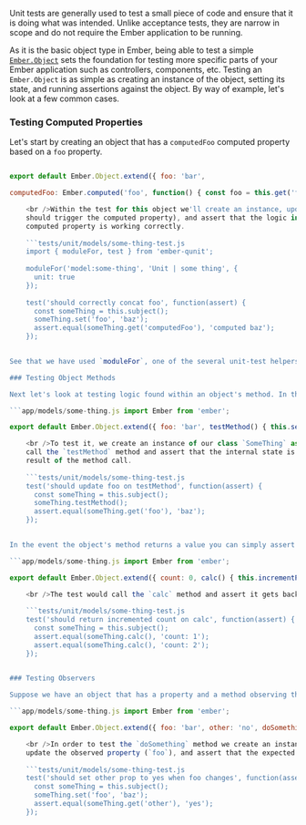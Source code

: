 Unit tests are generally used to test a small piece of code and ensure that it is doing what was intended. Unlike acceptance tests, they are narrow in scope and do not require the Ember application to be running.

As it is the basic object type in Ember, being able to test a simple [`Ember.Object`](http://emberjs.com/api/classes/Ember.Object.html) sets the foundation for testing more specific parts of your Ember application such as controllers, components, etc. Testing an `Ember.Object` is as simple as creating an instance of the object, setting its state, and running assertions against the object. By way of example, let's look at a few common cases.

### Testing Computed Properties

Let's start by creating an object that has a `computedFoo` computed property based on a `foo` property.

```app/models/some-thing.js import Ember from 'ember';

export default Ember.Object.extend({ foo: 'bar',

computedFoo: Ember.computed('foo', function() { const foo = this.get('foo'); return `computed ${foo}`; }) });

    <br />Within the test for this object we'll create an instance, update the `foo` property (which
    should trigger the computed property), and assert that the logic in our
    computed property is working correctly.
    
    ```tests/unit/models/some-thing-test.js
    import { moduleFor, test } from 'ember-qunit';
    
    moduleFor('model:some-thing', 'Unit | some thing', {
      unit: true
    });
    
    test('should correctly concat foo', function(assert) {
      const someThing = this.subject();
      someThing.set('foo', 'baz');
      assert.equal(someThing.get('computedFoo'), 'computed baz');
    });
    

See that we have used `moduleFor`, one of the several unit-test helpers provided by Ember-Qunit. Test helpers provide us with some conveniences, such as the `subject` function that handles lookup and instantiation for our object under test. Note that in a unit test you can customize the initialization of your object under test by passing to the `subject` function an object containing the instance variables you would like to initialize. For example, to initialize the property 'foo' in our object under test, we would call `this.subject({ foo: 'bar' });`

### Testing Object Methods

Next let's look at testing logic found within an object's method. In this case the `testMethod` method alters some internal state of the object (by updating the `foo` property).

```app/models/some-thing.js import Ember from 'ember';

export default Ember.Object.extend({ foo: 'bar', testMethod() { this.set('foo', 'baz'); } });

    <br />To test it, we create an instance of our class `SomeThing` as defined above,
    call the `testMethod` method and assert that the internal state is correct as a
    result of the method call.
    
    ```tests/unit/models/some-thing-test.js
    test('should update foo on testMethod', function(assert) {
      const someThing = this.subject();
      someThing.testMethod();
      assert.equal(someThing.get('foo'), 'baz');
    });
    

In the event the object's method returns a value you can simply assert that the return value is calculated correctly. Suppose our object has a `calc` method that returns a value based on some internal state.

```app/models/some-thing.js import Ember from 'ember';

export default Ember.Object.extend({ count: 0, calc() { this.incrementProperty('count'); let count = this.get('count'); return `count: ${count}`; } });

    <br />The test would call the `calc` method and assert it gets back the correct value.
    
    ```tests/unit/models/some-thing-test.js
    test('should return incremented count on calc', function(assert) {
      const someThing = this.subject();
      assert.equal(someThing.calc(), 'count: 1');
      assert.equal(someThing.calc(), 'count: 2');
    });
    

### Testing Observers

Suppose we have an object that has a property and a method observing that property.

```app/models/some-thing.js import Ember from 'ember';

export default Ember.Object.extend({ foo: 'bar', other: 'no', doSomething: Ember.observer('foo', function() { this.set('other', 'yes'); }) });

    <br />In order to test the `doSomething` method we create an instance of `SomeThing`,
    update the observed property (`foo`), and assert that the expected effects are present.
    
    ```tests/unit/models/some-thing-test.js
    test('should set other prop to yes when foo changes', function(assert) {
      const someThing = this.subject();
      someThing.set('foo', 'baz');
      assert.equal(someThing.get('other'), 'yes');
    });